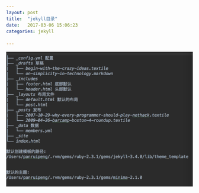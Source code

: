 ```yaml
---
layout: post
title:  "jekyll目录"
date:   2017-03-06 15:06:23
categories: jekyll

---
```

![image](/images/9B1B68D1-62DD-4F5D-9D95-E9BF1052201E.png)
